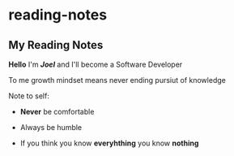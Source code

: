 # reading-notes

## My Reading Notes

**Hello** I'm **_Joel_** and I'll become a Software Developer

To me growth mindset means never ending pursiut of knowledge

Note to self:

- **Never** be comfortable

- Always be humble

- If you think you know **everyhthing** you know **nothing**
